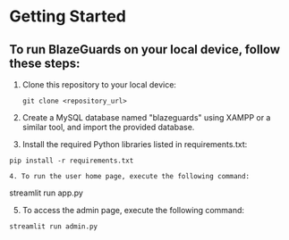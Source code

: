 # Getting Started

## To run BlazeGuards on your local device, follow these steps:

1. Clone this repository to your local device:

   ```
   git clone <repository_url>

2. Create a MySQL database named "blazeguards" using XAMPP or a similar tool, and import the provided database.

3. Install the required Python libraries listed in requirements.txt:

```
pip install -r requirements.txt

4. To run the user home page, execute the following command:

```
streamlit run app.py

5. To access the admin page, execute the following command:

```
streamlit run admin.py

